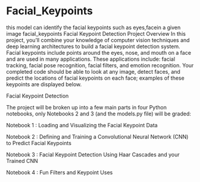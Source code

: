 # Facial_Keypoints
this model can identify the facial keypoints such as eyes,facein a given image
facial_keypoints
Facial Keypoint Detection
Project Overview
In this project, you’ll combine your knowledge of computer vision techniques and deep learning architectures to build a facial keypoint detection system. Facial keypoints include points around the eyes, nose, and mouth on a face and are used in many applications. These applications include: facial tracking, facial pose recognition, facial filters, and emotion recognition. Your completed code should be able to look at any image, detect faces, and predict the locations of facial keypoints on each face; examples of these keypoints are displayed below.

Facial Keypoint Detection

The project will be broken up into a few main parts in four Python notebooks, only Notebooks 2 and 3 (and the models.py file) will be graded:

Notebook 1 : Loading and Visualizing the Facial Keypoint Data

Notebook 2 : Defining and Training a Convolutional Neural Network (CNN) to Predict Facial Keypoints

Notebook 3 : Facial Keypoint Detection Using Haar Cascades and your Trained CNN

Notebook 4 : Fun Filters and Keypoint Uses

